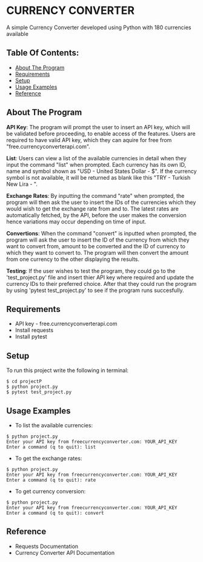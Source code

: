 # CURRENCY CONVERTER
A simple Currency Converter developed using Python with 180 currencies available

## Table Of Contents:
* [About The Program](#about-the-program)
* [Requirements](#requirements)
* [Setup](#setup)
* [Usage Examples](#usage-examples)
* [Reference](#reference)

## About The Program

**API Key**: 
The program will prompt the user to insert an API key, which will be validated before proceeding, to enable access of the features. Users are required to have valid API key, which they can aquire for free from "free.currencyconverterapi.com".

**List**: 
Users can view a list of the available currencies in detail when they input the command "list" when prompted. Each currency has its own ID, name and symbol shown as "USD - United States Dollar - $". If the currency symbol is not available, it will be returned as blank like this "TRY - Turkish New Lira - ".

**Exchange Rates**:
By inputting the command "rate" when prompted, the program  will then ask the user to insert the IDs of the currencies which they would wish to get the exchange rate from and to. The latest rates are automatically fetched, by the API, before the user makes the conversion hence variations may occur depending on time of input.

**Convertions**:
When the command "convert" is inputted when prompted, the program  will ask the user to insert the ID of the currency from which they want to convert from, amount to be converted and the ID of currency to which they want to convert to. The program will then convert the amount from one currency to the other displaying the results.

**Testing**:
If the user wishes to test the program, they could go to the 'test_project.py' file and insert thier API key where required and update the currency IDs to their preferred choice. After that they could run the program by using 'pytest test_project.py' to see if the program runs succesfully.

## Requirements
- API key - free.currencyconverterapi.com
- Install requests 
- Install pytest

## Setup
To run this project write the following in terminal:

```
$ cd projectP
$ python project.py
$ pytest test_project.py
```

## Usage Examples
- To list the available currencies:
```
$ python project.py
Enter your API key from freecurrencyconverter.com: YOUR_API_KEY
Enter a command (q to quit): list
```

- To get the exchange rates:
```
$ python project.py
Enter your API key from freecurrencyconverter.com: YOUR_API_KEY
Enter a command (q to quit): rate
``` 

- To get currency conversion:
```
$ python project.py
Enter your API key from freecurrencyconverter.com: YOUR_API_KEY
Enter a command (q to quit): convert
```

## Reference
* Requests Documentation
* Currency Converter API Documentation
